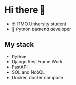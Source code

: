 # Hi there 👋
- 🤓 ITMO University student
- 🐍 Python backend developer
## My stack
- Python
- Django Rest Frame Work
- FastAPI
- SQL and NoSQL
- Docker, docker compose
